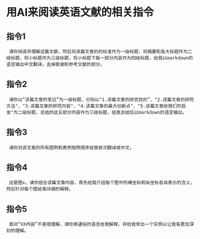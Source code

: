 # 用AI来阅读英语文献的相关指令
## 指令1
     请你阅读并理解这篇文献，然后将该篇文章的的标准作为一级标题，将摘要和各大标题作为二级标题，将小标题作为三级标题，将小标题下每一部分内容作为四级标题，给我以markdown的语言输出中文翻译。去掉致谢和参考文献的部分。

## 指令2
     请你以“该篇文章的笔记”为一级标题，分别以"1.该篇文章的研究目的”、"2.该篇文章的研究方法"、"3.该篇文章的研究内容"、"4.该篇文章的最大创新点"、"5.该篇文章给我们的启发"为二级标题，总结的这五部分内容作为三级标题，给我总结后以markdown的语言输出。

## 指令3
     请你对该文章的所有图例和表例按照顺序给我依次翻译成中文。

## 指令4
     这是图x，请你结合该篇文章内容，首先给我介绍每个图中的横坐标和纵坐标各自表示的含义，然后针对每个图给我详细的解释。

## 指令5
     我对“XX内容”不是很理解，请你用通俗的语言给我解释，并给我举出一个实例以让我有更加深刻的理解。